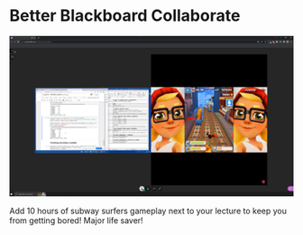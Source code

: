 # Better Blackboard Collaborate

![Image](https://github.com/Belchy06/Better-Blackboard-Collaborate/blob/master/images/image.png)

Add 10 hours of subway surfers gameplay next to your lecture to keep you from getting bored! Major life saver!
